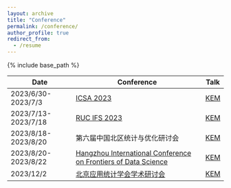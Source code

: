 ```yaml
---
layout: archive
title: "Conference"
permalink: /conference/
author_profile: true
redirect_from:
  - /resume
---
```


{% include base_path %}


|  Date | Conference  | Talk  |
|---|---|---|
| 2023/6/30-2023/7/3  |  [ICSA 2023](https://china2023.icsa.org/) |  [KEM](https://github.com/Helenology/Paper_KEM) |
| 2023/7/13-2023/7/18  |  [RUC IFS 2023](http://ifs.ruc.edu.cn/) |  [KEM](https://github.com/Helenology/Paper_KEM) |
| 2023/8/18-2023/8/20  |  第六届中国北区统计与优化研讨会 |  [KEM](https://github.com/Helenology/Paper_KEM) |
| 2023/8/20-2023/8/22  |  [Hangzhou International Conference on Frontiers of Data Science](https://www.zjuyh.com/data2023en/rb?language=en-us) |  [KEM](https://github.com/Helenology/Paper_KEM) |
| 2023/12/2  |  [北京应用统计学会学术研讨会](https://mp.weixin.qq.com/s/2wkT1Xcuw4JDRrHHS1yFUg) |  [KEM](https://github.com/Helenology/Paper_KEM) |